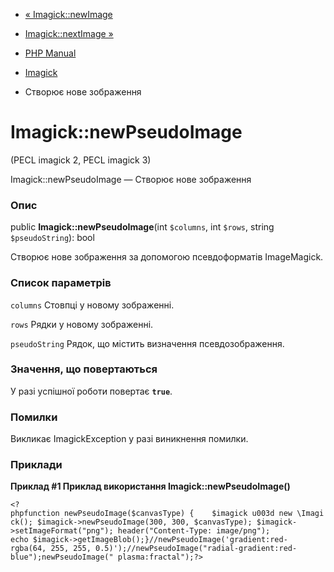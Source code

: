 - [« Imagick::newImage](imagick.newimage.md)
- [Imagick::nextImage »](imagick.nextimage.md)

- [PHP Manual](index.md)
- [Imagick](class.imagick.md)
- Створює нове зображення

# Imagick::newPseudoImage

(PECL imagick 2, PECL imagick 3)

Imagick::newPseudoImage — Створює нове зображення

### Опис

public **Imagick::newPseudoImage**(int `$columns`, int `$rows`, string
`$pseudoString`): bool

Створює нове зображення за допомогою псевдоформатів ImageMagick.

### Список параметрів

`columns`
Стовпці у новому зображенні.

`rows`
Рядки у новому зображенні.

`pseudoString`
Рядок, що містить визначення псевдозображення.

### Значення, що повертаються

У разі успішної роботи повертає **`true`**.

### Помилки

Викликає ImagickException у разі виникнення помилки.

### Приклади

**Приклад #1 Приклад використання **Imagick::newPseudoImage()****

` <?phpfunction newPseudoImage($canvasType) {    $imagick u003d new \Imagick(); $imagick->newPseudoImage(300, 300, $canvasType); $imagick->setImageFormat("png"); header("Content-Type: image/png"); echo $imagick->getImageBlob();}//newPseudoImage('gradient:red-rgba(64, 255, 255, 0.5)');//newPseudoImage("radial-gradient:red-blue");newPseudoImage(" plasma:fractal");?> `
